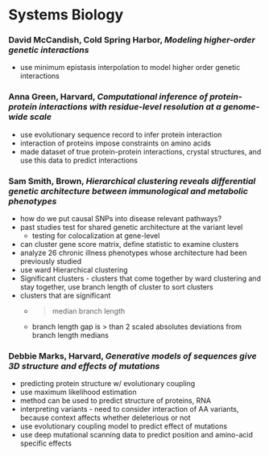 # Systems Biology

### David McCandish, Cold Spring Harbor, *Modeling higher-order genetic interactions*
* use minimum epistasis interpolation to model higher order genetic interactions


### Anna Green, Harvard, *Computational inference of protein-protein interactions with residue-level resolution at a genome-wide scale*
* use evolutionary sequence record to infer protein interaction
* interaction of proteins impose constraints on amino acids
* made dataset of true protein-protein interactions, crystal structures, and use this data to predict interactions


### Sam Smith, Brown, *Hierarchical clustering reveals differential genetic architecture between immunological and metabolic phenotypes*
* how do we put causal SNPs into disease relevant pathways?
* past studies test for shared genetic architecture at the variant level
    - testing for colocalization at gene-level
* can cluster gene score matrix, define statistic to examine clusters
* analyze 26 chronic illness phenotypes whose architecture had been previously studied
* use ward Hierarchical clustering
* Significant clusters - clusters that come together by ward clustering and stay together, use branch length of cluster to sort clusters
* clusters that are significant
    - >median branch length
    - branch length gap is > than 2 scaled absolutes deviations from branch length medians


### Debbie Marks, Harvard, *Generative models of sequences give 3D structure and effects of mutations*
* predicting protein structure w/ evolutionary coupling
* use maximum likelihood estimation
* method can be used to predict structure of proteins, RNA
* interpreting variants  - need to consider interaction of AA variants, because context affects whether deleterious or not
* use evolutionary coupling model to predict effect of mutations
* use deep mutational scanning data to predict position and amino-acid specific effects
